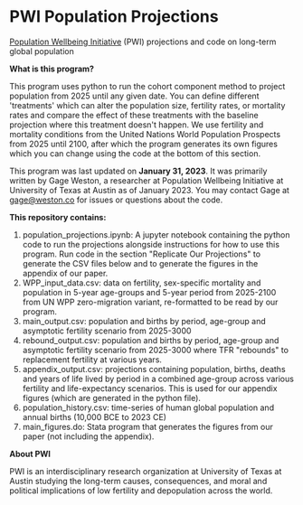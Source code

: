 # PWI Population Projections

[Population Wellbeing Initiative]([url](https://sites.utexas.edu/pwi/)) (PWI) projections and code on long-term global population

**What is this program?**

This program uses python to run the cohort component method to project population from 2025 until any given date. You can define different 'treatments' which can alter the population size, fertility rates, or mortality rates and compare the effect of these treatments with the baseline projection where this treatment doesn't happen. We use fertility and mortality conditions from the United Nations World Population Prospects from 2025 until 2100, after which the program generates its own figures which you can change using the code at the bottom of this section.

This program was last updated on **January 31, 2023**. It was primarily written by Gage Weston, a researcher at Population Wellbeing Initiative at University of Texas at Austin as of January 2023. You may contact Gage at gage@weston.co for issues or questions about the code.

**This repository contains:**

1. population_projections.ipynb: A jupyter notebook containing the python code to run the projections alongside instructions for how to use this program. Run code in the section "Replicate Our Projections" to generate the CSV files below and to generate the figures in the appendix of our paper.
2. WPP_input_data.csv: data on fertility, sex-specific mortality and population in 5-year age-groups and 5-year period from 2025-2100 from UN WPP zero-migration variant, re-formatted to be read by our program.
3. main_output.csv: population and births by period, age-group and asymptotic fertility scenario from 2025-3000
4. rebound_output.csv: population and births by period, age-group and asymptotic fertility scenario from 2025-3000 where TFR "rebounds" to replacement fertility at various years.
5. appendix_output.csv: projections containing population, births, deaths and years of life lived by period in a combined age-group across various fertility and life-expectancy scenarios. This is used for our appendix figures (which are generated in the python file).
6. population_history.csv: time-series of human global population and annual births (10,000 BCE to 2023 CE)
8. main_figures.do: Stata program that generates the figures from our paper (not including the appendix).

**About PWI**

PWI is an interdisciplinary research organization at University of Texas at Austin studying the long-term causes, consequences, and moral and political implications of low fertility and depopulation across the world.
